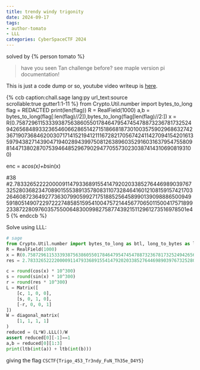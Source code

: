 ```yaml
---
title: trendy windy trigonity
date: 2024-09-17
tags:
- author-tomato
- LLL
categories: CyberSpaceCTF 2024
---
```


solved by {% person tomato %}

> have you seen Tan challenge before? see maple version pi documentation!

This is just a code dump or so, youtube video writeup is [here](https://youtu.be/vREqxm0j784).

{% ccb caption:chall.sage
lang:py
url_text:source  
scrollable:true
gutter1:1-11 %}
from Crypto.Util.number import bytes_to_long
flag = REDACTED 
print(len(flag)) 
R = RealField(1000)
a,b = bytes_to_long(flag[:len(flag)//2]),bytes_to_long(flag[len(flag)//2:])
x   = R(0.75872961153339387563860550178464795474547887323678173252494265684893323654606628651427151866818730100357590296863274236719073684620030717141521941211167282170567424114270941542016135979438271439047194028943997508126389603529160316379547558098144713802870753946485296790294770557302303874143106908193100)

enc = a*cos(x)+b*sin(x) 

#38
#2.78332652222000091147933689155414792020338527644698903976732528036823470890155538913578083110732846416012108159157421703264608723649277363079905992717518852564589901390988865009495918051490722972227485851595410047572144567706501150041757189923387228097603575500648300998275877439215112961273516978501e45
{% endccb %}

Solve using LLL:
```py
# sage
from Crypto.Util.number import bytes_to_long as btl, long_to_bytes as ltb
R = RealField(1000)
x = R(0.75872961153339387563860550178464795474547887323678173252494265684893323654606628651427151866818730100357590296863274236719073684620030717141521941211167282170567424114270941542016135979438271439047194028943997508126389603529160316379547558098144713802870753946485296790294770557302303874143106908193100)
res = 2.78332652222000091147933689155414792020338527644698903976732528036823470890155538913578083110732846416012108159157421703264608723649277363079905992717518852564589901390988865009495918051490722972227485851595410047572144567706501150041757189923387228097603575500648300998275877439215112961273516978501e45

c = round(cos(x) * 10^300)
s = round(sin(x) * 10^300)
r = round(res * 10^300)
L = Matrix([
    [c, 1, 0, 0],
    [s, 0, 1, 0],
    [-r, 0, 0, 1]
])
W = diagonal_matrix(
    [1, 1, 1, 1]
)
reduced = (L*W).LLL()/W
assert reduced[0][-1]==1
a,b = reduced[0][1:3]
print(ltb(int(a)) + ltb(int(b)))
```

giving the flag `CSCTF{Trigo_453_Tr3ndy_FuN_Th35e_D4Y5}`